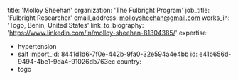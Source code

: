 title: 'Molloy Sheehan'
organization: 'The Fulbright Program'
job_title: 'Fulbright Researcher'
email_address: molloysheehan@gmail.com
works_in: 'Togo, Benin, United States'
link_to_biography: 'https://www.linkedin.com/in/molloy-sheehan-81304385/'
expertise:
  - hypertension
  - salt
import_id: 8441d1d6-7f0e-442b-9fa0-32e594a4e4bb
id: e41b656d-9494-4be1-9da4-91026db763ec
country:
  - togo

